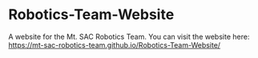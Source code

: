 # Robotics-Team-Website
A website for the Mt. SAC Robotics Team.
You can visit the website here: https://mt-sac-robotics-team.github.io/Robotics-Team-Website/
